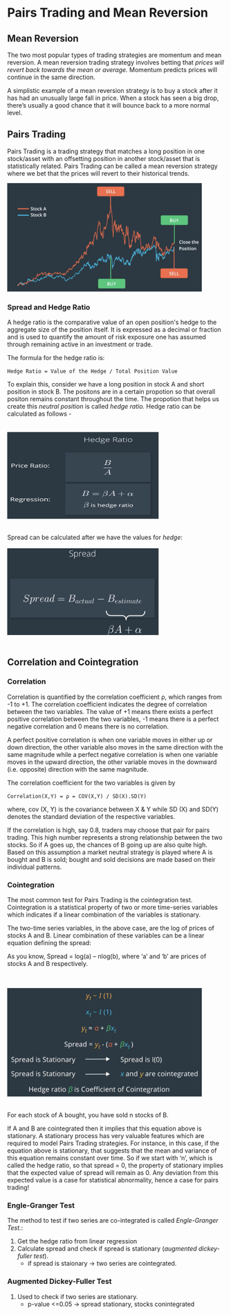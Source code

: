 # Pairs Trading and Mean Reversion

## Mean Reversion

The two most popular types of trading strategies are momentum and mean reversion. A mean reversion trading strategy involves betting that *prices will revert back towards the mean or average.* Momentum predicts prices will continue in the same direction. 

A simplistic example of a mean reversion strategy is to buy a stock after it has had an unusually large fall in price. When a stock has seen a big drop, there’s usually a good chance that it will bounce back to a more normal level.

## Pairs Trading

Pairs Trading is a trading strategy that matches a long position in one stock/asset with an offsetting position in another stock/asset that is statistically related. Pairs Trading can be called a mean reversion strategy where we bet that the prices will revert to their historical trends.

<img src="./images/1. pairs trading.png" width=450 height=250></img>

### Spread and Hedge Ratio

A hedge ratio is the comparative value of an open position's hedge to the aggregate size of the position itself. It is expressed as a decimal or fraction and is used to quantify the amount of risk exposure one has assumed through remaining active in an investment or trade.

The formula for the hedge ratio is:
```
Hedge Ratio = Value of the Hedge / Total Position Value
```

To explain this, consider we have a long position in stock A and short position in stock B. The positons are in a certain propotion so that overall positon remains constant throughout the time. The propotion that helps us create this *neutral position* is called *hedge ratio.* Hedge ratio can be calculated as follows - <br>
<br><br><img src="./images/2. hedge ratio.png" width=350 height=200></img><br><br>

Spread can be calculated after we have the values for *hedge*:
<br><br><img src="./images/3. spread.png" width=350 height=200></img><br><br>


## Correlation and Cointegration
### Correlation
Correlation is quantified by the correlation coefficient ρ, which ranges from -1 to +1. The correlation coefficient indicates the degree of correlation between the two variables. The value of +1 means there exists a perfect positive correlation between the two variables, -1 means there is a perfect negative correlation and 0 means there is no correlation.

A perfect positive correlation is when one variable moves in either up or down direction, the other variable also moves in the same direction with the same magnitude while a perfect negative correlation is when one variable moves in the upward direction, the other variable moves in the downward (i.e. opposite) direction with the same magnitude.

The correlation coefficient for the two variables is given by
```
Correlation(X,Y) = ρ = COV(X,Y) / SD(X).SD(Y)
```
where, cov (X, Y) is the covariance between X & Y while SD (X) and SD(Y) denotes the standard deviation of the respective variables.

If the correlation is high, say 0.8, traders may choose that pair for pairs trading. This high number represents a strong relationship between the two stocks. So if A goes up, the chances of B going up are also quite high. Based on this assumption a market neutral strategy is played where A is bought and B is sold; bought and sold decisions are made based on their individual patterns.

### Cointegration

The most common test for Pairs Trading is the cointegration test. Cointegration is a statistical property of two or more time-series variables which indicates if a linear combination of the variables is stationary.

The two-time series variables, in the above case, are the log of prices of stocks A and B. Linear combination of these variables can be a linear equation defining the spread:

As you know, Spread = log(a) – nlog(b), where ‘a’ and ‘b’ are prices of stocks A and B respectively.

<br><br><img src="./images/4. Cointegration.png" width=450 height=250></img><br><br>

For each stock of A bought, you have sold n stocks of B.


If A and B are cointegrated then it implies that this equation above is stationary. A stationary process has very valuable features which are required to model Pairs Trading strategies. For instance, in this case, if the equation above is stationary, that suggests that the mean and variance of this equation remains constant over time. So if we start with ‘n’, which is called the hedge ratio, so that spread = 0, the property of stationary implies that the expected value of spread will remain as 0. Any deviation from this expected value is a case for statistical abnormality, hence a case for pairs trading!

### Engle-Granger Test

The method to test if two series are co-integrated is called *Engle-Granger Test.*:<br>

1. Get the hedge ratio from linear regression
2. Calculate spread and check if spread is stationary (*augmented dickey-fuller test*).
    * if spread is staionary -> two series are cointegrated.

### Augmented Dickey-Fuller Test
1. Used to check if two series are stationary.
      * p-value <=0.05 -> spread stationary, stocks conintegrated




